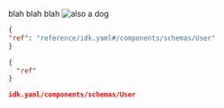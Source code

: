 blah blah blah
 ![also a dog](assets/images/51835552929_396b75ac7d_o.jpg)


```json stupid
{
"ref": "reference/idk.yaml#/components/schemas/User"
}
```
```json jsonSchema
{
  "ref"
}

idk.yaml/components/schemas/User